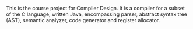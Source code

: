 This is the course project for Compiler Design.
It is a compiler for a subset of the C language, written Java,
encompassing parser, abstract syntax tree (AST), semantic analyzer, code generator and register allocator.
